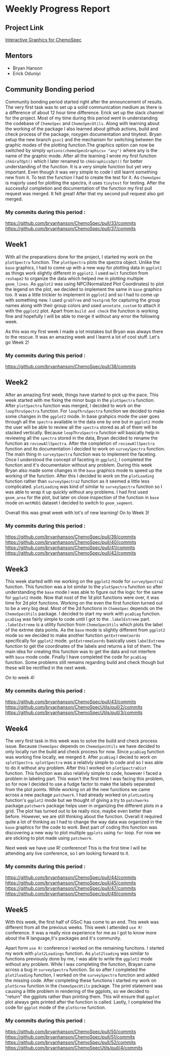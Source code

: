 # Weekly Progress Report

## Project Link
[Interactive Graphics for ChemoSpec](https://github.com/rstats-gsoc/gsoc2021/wiki/Interactive-Graphics-for-ChemoSpec)

## Mentors
* Bryan Hanson <br>
* Erick Oduniyi


## Community Bonding period
Community bonding period started right after the announcement of results. The very first task was to set up a solid communication medium as there is a difference of about 12 hour time difference. Erick set up the slack channel for the project. Most of my time during this period went in understanding the codebase of `ChemoSpec` and `ChemoSpecUtils`. Along with learning about the working of the package I also learned about github actions, build and check process of the package, roxygen documentation and tinytest. Bryan setup the new branch `gsoc1` and the mechanism for switching between the graphic modes of the plotting function.The graphics option can now be switched by simply `options(chemoSpecGraphics= "any")` where any is the name of the graphic mode. After all the learning I wrote my first function `chkGrafOpt()` which I later renamed to `chkGraphicsOpt()` for better understanding of the function. It is a very simple function but yet very important. Even though it was very simple to code I still learnt something new from it. To test the function I had to create the test for it. As `ChemoSpec` is majorly used for plotting the spectra, it uses `tinytest` for testing. After the successful completion and documentation of the function my first pull request was merged. It felt great! After that my second pull request also got merged. 

### My commits during this period :
https://github.com/bryanhanson/ChemoSpec/pull/33/commits <br>
https://github.com/bryanhanson/ChemoSpec/pull/37/commits <br>


## Week1
With all the preparations done for the project, I started my work on the `plotSpectra` function. The `plotSpectra` plots the spectra object. Unlike the `base` graphics, I had to come up with a new way for plotting data in `ggplot2` as things work slightly different in `ggplot2`. I used `melt` function from `reshape2` to organize the data which helped me in plotting multiple `geom_lines`. As `ggplot2` was using NPC(Normalized Plot Coordinates) to plot the legend on the plot, we decided to implement the same in `base` graphics too. It was a little trickier to implement in `ggplot2` and so I had to come up with something new. I used `grobTree` and `textgrob` for capturing the group names along with their group colors and used `annotate_custom` to attach it with the `ggplot2` plot. Apart from `build and check` the function is working fine and hopefully I will be able to merge it without any error the following week.

As this was my first week I made a lot mistakes but Bryan was always there to the rescue. It was an amazing week and I learnt a lot of cool stuff. Let's go Week 2!

### My commits during this period :
https://github.com/bryanhanson/ChemoSpec/pull/38/commits


## Week2
After an amazing first week, things have started to pick up the pace. This week started with me fixing the minor bugs in the `plotSpectra` function. After `plotSpectra` function was merged, I decided to work on the `loopThruSpectra` function. For `loopThruSpectra` function we decided to make some changes in the `ggplot2` mode. In base grahpics mode the user goes through all the `spectra` available in the data one by one but in `ggplot2` mode the user will be able to review all the `spectra` stored as all of them will be stacked vertically. Because `loopThruSpectra` function will basically help in reviewing all the `spectra` stored in the data, Bryan decided to rename the function as `reviewAllSpectra`.
After the completion of `reviewAllSpectra` function and its documentation I decided to work on `surveySpectra` function. The main thing in `surveySpectra` function was to implement the faceting. Once I understood the concept of faceting in `ggplot2`, I completed the function and it's documentaion without any problem. During this week Bryan also made some changes in the `base` graphics mode to speed up the working of the function. After this I decided to work on the `plotLoading` function rather than `surveySpectra2` function as it seemed a little less complicated. `plotLoading` was kind of similar to `surveySpectra` function so I was able to wrap it up quickly without any problems. I had first used `geom_area` for the plot, but later on close inspection of the function in `base` mode on `metMUD1` dataset I decided to switch to `geom_segment`.

Overall this was great week with lot's of new learning! On to Week 3!

### My commits during this period :
https://github.com/bryanhanson/ChemoSpec/pull/39/commits<br>
https://github.com/bryanhanson/ChemoSpec/pull/40/commits<br>
https://github.com/bryanhanson/ChemoSpec/pull/41/commits<br>
https://github.com/bryanhanson/ChemoSpec/pull/42/commits<br>


## Week3
This week started with me working on the `ggplot2` mode for `surveySpectra2` function. This function was a lot similar to the `plotSpectra` function so after understanding the `base` mode I was able to figure out the logic for the same for `ggplot2` mode. Now that nost of the 1d plot functions were over, it was time for 2d plot functions. Working on the even the first function turned out to be a very big deal. Most of the 2d functions in `ChemoSpec` depends on the `ChemoSpecUtils` package. I decided to start my work with `pcaDiag` function. `pcaDiag` was fairly simple to code until I got to the `.labelExtreme` part. `.labelExtreme` is a utility function from `ChemoSpecUtils` which plots the label of the extrme data points. As the `base` mode is slightly different from `ggplot2` mode so we decided to  make another function `getExtremeCoords` specifically for `ggplot2` mode.  `getExtremeCoords` basically uses `labelExtreme` function to get the coordinates of the labels and returns a list of them. The main idea for creating this function was to get the data and not interfere with `base` mode code. Finally I have completed the code for `pcaDiag` function. Some problems still remains regarding build and check though but these will be rectified in the next week.

On to week 4!

### My commits during this period :
https://github.com/bryanhanson/ChemoSpec/pull/43/commits<br>
https://github.com/bryanhanson/ChemoSpecUtils/pull/2/commits<br>
https://github.com/bryanhanson/ChemoSpecUtils/pull/3/commits<br>


## Week4
The very first task in this week was to solve the build and check process issue. Because `ChemoSpec` depends on `ChemoSpecUtils` we have decided to only locally run the build and check process for now. Since `pcaDiag` function was working fine locally, we merged it. After `pcaDiag` I decied to work on `splotSpectra`. `splotSpectra` was a relativly simple to code and so I was able to do it without any problem. After this I worked on `plotSpectraDist` function. This function was also relativly simple to code, however I faced a problem in labeling part. This wasn't the first time I was facing this problem, so for now I decided to use a fudge factor to make the labels seperated from the plot points. While working on all the new functions we came across a new package `patchwork`. I had already worked on `plotLoading` function's `ggplot2` mode but we thought of giving a try to `patchworks` package.`patchwork` package helps user in organizing the different plots in a grid. The plot has turned out to be really nice, maybe even better than before. However, we are still thinking about the function. Overall it required quite a lot of thinking as I had to change the way data was organized in the `base` graphics for the code to work. Best part of coding this function was discovering a new way to plot multiple `ggplots` using `for` loop. For now we are sticking to plot made using `patchwork`.

Next week we have use R! conference! This is the first time I will be attending any live conference, so I am looking forward to it. 

### My commits during this period :
https://github.com/bryanhanson/ChemoSpec/pull/44/commits<br>
https://github.com/bryanhanson/ChemoSpec/pull/45/commits<br>
https://github.com/bryanhanson/ChemoSpec/pull/47/commits<br>
https://github.com/bryanhanson/ChemoSpec/pull/49/commits<br>


## Week5
With this week, the first half of GSoC has come to an end. This week was different from all the previous weeks. This week I attended `use R!` conference. It was a really nice experience for me as I got to know more about the R language,it's packages and it's community. 

Apart form `use R!` conference I worked on the remaining funcitons. I started my work with `plot2Loadings` function. As `plot2loading` was similar to functions previously done by me, I was able to write the `ggplot2` mode without any problem. While I was completing the function, Brayan came across a bug in `surveySpectra` function. So so after I completed the `plot2loading` function, I worked on the `surveySpectra` function and added the missing code. After completing these functions I started my work on `plotScree` function in the `ChemoSpecUtils` package. The print statement was causing a little problem in rendering of the ggplots, so we decided to "return" the ggplots rather than printing them. This will ensure that `ggplot` plot always gets printed after the function is called. Lastly, I completed the code for `ggplot` mode of the `plotScree` function. 

### My commits during this period :
https://github.com/bryanhanson/ChemoSpec/pull/50/commits<br>
https://github.com/bryanhanson/ChemoSpec/pull/51/commits<br>
https://github.com/bryanhanson/ChemoSpec/pull/52/commits<br>
https://github.com/bryanhanson/ChemoSpecUtils/pull/4/commits<BR>
